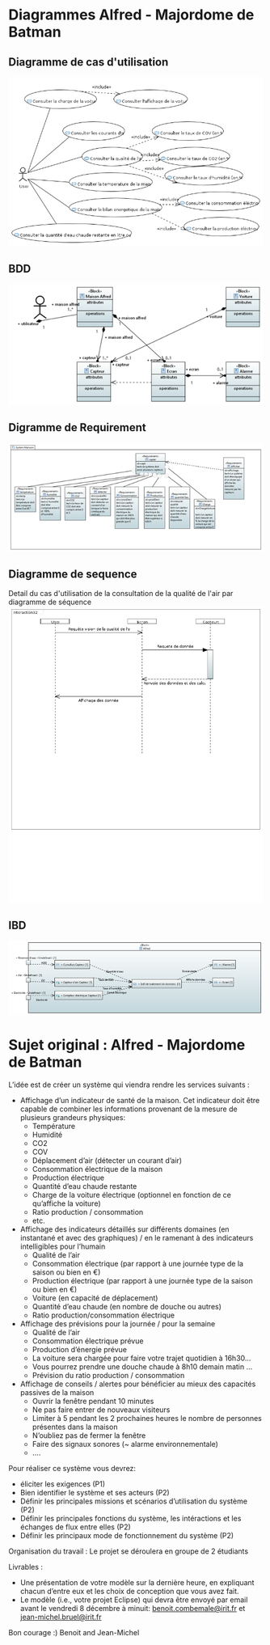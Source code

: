 # Diagrammes Alfred - Majordome de Batman
## Diagramme de cas d'utilisation
![diagramme UC](./Diagram/UC.PNG)

## BDD
![DBB](./Diagram/BDD.png)

## Digramme de Requirement
![Requirement](./Diagram/req.png)

## Diagramme de sequence
Detail du cas d'utilisation de la consultation de la qualité de l'air par diagramme de séquence
![Sequence](./Diagram/seq.PNG)

## IBD
![IBD](./Diagram/ibd.png)

# Sujet original :  Alfred - Majordome de Batman

L’idée est de créer un système qui viendra rendre les services suivants :

- Affichage d’un indicateur de santé de la maison. Cet indicateur doit être capable de combiner les informations provenant de la mesure de plusieurs grandeurs physiques:
  - Température
  - Humidité
  - CO2
  - COV
  - Déplacement d’air (détecter un courant d’air)
  - Consommation électrique de la maison
  - Production électrique
  - Quantité d’eau chaude restante 
  - Charge de la voiture électrique (optionnel en fonction de ce qu’affiche la voiture)
  - Ratio production / consommation
  - etc.
- Affichage des indicateurs détaillés sur différents domaines (en instantané et avec des graphiques) / en le ramenant à des indicateurs intelligibles pour l’humain 
  - Qualité de l’air 
  - Consommation électrique (par rapport à une journée type de la saison ou bien en €)
  - Production électrique (par rapport à une journée type de la saison ou bien en €)
  - Voiture (en capacité de déplacement)
  - Quantité d’eau chaude (en nombre de douche ou autres)
  - Ratio production/consommation électrique
- Affichage des prévisions pour la journée / pour la semaine
  - Qualité de l’air
  - Consommation électrique prévue
  - Production d’énergie prévue
  - La voiture sera chargée pour faire votre trajet quotidien à 16h30…
  - Vous pourrez prendre une douche chaude à 8h10 demain matin …
  - Prévision du ratio production / consommation
- Affichage de conseils / alertes pour bénéficier au mieux des capacités passives de la maison
  - Ouvrir la fenêtre pendant 10 minutes
  - Ne pas faire entrer de nouveaux visiteurs
  - Limiter à 5 pendant les 2 prochaines heures le nombre de personnes présentes dans la maison
  - N’oubliez pas de fermer la fenêtre
  - Faire des signaux sonores (~ alarme environnementale)
  - ….

Pour réaliser ce système vous devrez:
- éliciter les exigences (P1)
- Bien identifier le système et ses acteurs (P2)
- Définir les principales missions et scénarios d’utilisation du système (P2)
- Définir les principales fonctions du système, les intéractions et les échanges de flux entre elles (P2)
- Définir les principaux mode de fonctionnement du système (P2)

Organisation du travail : 
Le projet se déroulera en groupe de 2 étudiants

Livrables : 
- Une présentation de votre modèle sur la dernière heure, en expliquant chacun d’entre eux et les choix de conception que vous avez fait. 
- Le modèle (i.e., votre projet Eclipse) qui devra être envoyé par email avant le vendredi 8 décembre à minuit: benoit.combemale@irit.fr et jean-michel.bruel@irit.fr


Bon courage :)
Benoit and Jean-Michel
